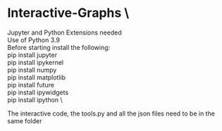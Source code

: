 # Interactive-Graphs \
Jupyter and Python Extensions needed \
Use of Python 3.9 \
Before starting install the following: \
pip install jupyter \
pip install ipykernel \
pip install numpy \
pip install matplotlib \
pip install future \
pip install ipywidgets \
pip install ipython \

The interactive code, the tools.py and all the json files need to be in the same folder
